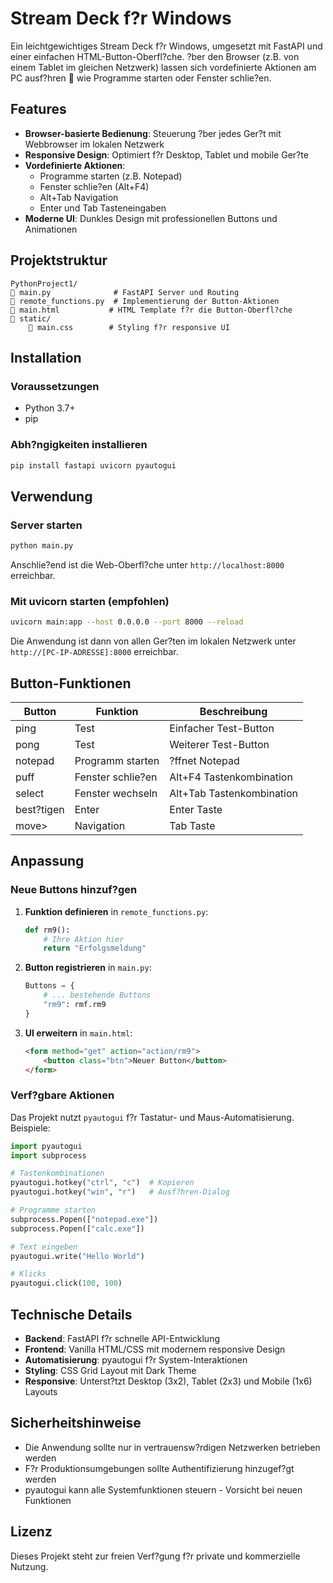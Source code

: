 # Stream Deck f?r Windows

Ein leichtgewichtiges Stream Deck f?r Windows, umgesetzt mit FastAPI und einer einfachen HTML-Button-Oberfl?che. ?ber den Browser (z.B. von einem Tablet im gleichen Netzwerk) lassen sich vordefinierte Aktionen am PC ausf?hren  wie Programme starten oder Fenster schlie?en.

## Features

- **Browser-basierte Bedienung**: Steuerung ?ber jedes Ger?t mit Webbrowser im lokalen Netzwerk
- **Responsive Design**: Optimiert f?r Desktop, Tablet und mobile Ger?te
- **Vordefinierte Aktionen**: 
  - Programme starten (z.B. Notepad)
  - Fenster schlie?en (Alt+F4)
  - Alt+Tab Navigation
  - Enter und Tab Tasteneingaben
- **Moderne UI**: Dunkles Design mit professionellen Buttons und Animationen

## Projektstruktur

```
PythonProject1/
   main.py              # FastAPI Server und Routing
   remote_functions.py  # Implementierung der Button-Aktionen
   main.html           # HTML Template f?r die Button-Oberfl?che
   static/
       main.css        # Styling f?r responsive UI
```

## Installation

### Voraussetzungen

- Python 3.7+
- pip

### Abh?ngigkeiten installieren

```bash
pip install fastapi uvicorn pyautogui
```

## Verwendung

### Server starten

```bash
python main.py
```

Anschlie?end ist die Web-Oberfl?che unter `http://localhost:8000` erreichbar.

### Mit uvicorn starten (empfohlen)

```bash
uvicorn main:app --host 0.0.0.0 --port 8000 --reload
```

Die Anwendung ist dann von allen Ger?ten im lokalen Netzwerk unter `http://[PC-IP-ADRESSE]:8000` erreichbar.

## Button-Funktionen

| Button | Funktion | Beschreibung |
|--------|----------|--------------|
| ping | Test | Einfacher Test-Button |
| pong | Test | Weiterer Test-Button |
| notepad | Programm starten | ?ffnet Notepad |
| puff | Fenster schlie?en | Alt+F4 Tastenkombination |
| select | Fenster wechseln | Alt+Tab Tastenkombination |
| best?tigen | Enter | Enter Taste |
| move> | Navigation | Tab Taste |

## Anpassung

### Neue Buttons hinzuf?gen

1. **Funktion definieren** in `remote_functions.py`:
   ```python
   def rm9():
       # Ihre Aktion hier
       return "Erfolgsmeldung"
   ```

2. **Button registrieren** in `main.py`:
   ```python
   Buttons = {
       # ... bestehende Buttons
       "rm9": rmf.rm9
   }
   ```

3. **UI erweitern** in `main.html`:
   ```html
   <form method="get" action="action/rm9">
       <button class="btn">Neuer Button</button>
   </form>
   ```

### Verf?gbare Aktionen

Das Projekt nutzt `pyautogui` f?r Tastatur- und Maus-Automatisierung. Beispiele:

```python
import pyautogui
import subprocess

# Tastenkombinationen
pyautogui.hotkey("ctrl", "c")  # Kopieren
pyautogui.hotkey("win", "r")   # Ausf?hren-Dialog

# Programme starten
subprocess.Popen(["notepad.exe"])
subprocess.Popen(["calc.exe"])

# Text eingeben
pyautogui.write("Hello World")

# Klicks
pyautogui.click(100, 100)
```

## Technische Details

- **Backend**: FastAPI f?r schnelle API-Entwicklung
- **Frontend**: Vanilla HTML/CSS mit modernem responsive Design
- **Automatisierung**: pyautogui f?r System-Interaktionen
- **Styling**: CSS Grid Layout mit Dark Theme
- **Responsive**: Unterst?tzt Desktop (3x2), Tablet (2x3) und Mobile (1x6) Layouts

## Sicherheitshinweise

- Die Anwendung sollte nur in vertrauensw?rdigen Netzwerken betrieben werden
- F?r Produktionsumgebungen sollte Authentifizierung hinzugef?gt werden
- pyautogui kann alle Systemfunktionen steuern - Vorsicht bei neuen Funktionen

## Lizenz

Dieses Projekt steht zur freien Verf?gung f?r private und kommerzielle Nutzung.